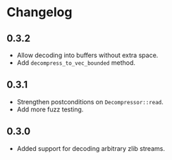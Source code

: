 # Changelog

## 0.3.2

- Allow decoding into buffers without extra space.
- Add `decompress_to_vec_bounded` method.

## 0.3.1

- Strengthen postconditions on `Decompressor::read`.
- Add more fuzz testing.

## 0.3.0

- Added support for decoding arbitrary zlib streams.
